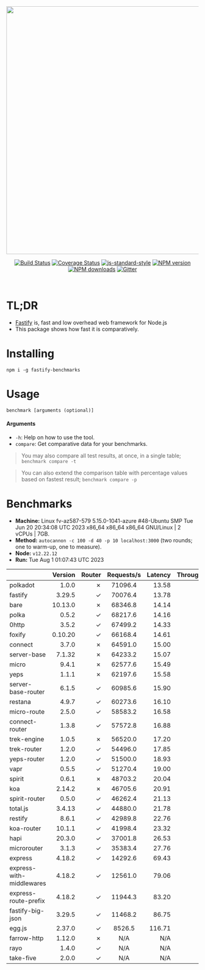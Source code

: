 <div align="center">
<img src="https://github.com/fastify/graphics/raw/master/full-logo.png" width="650" height="auto"/>
</div>

<div align="center">

[![Build Status](https://travis-ci.org/fastify/fastify.svg?branch=master)](https://travis-ci.org/fastify/fastify)
[![Coverage Status](https://coveralls.io/repos/github/fastify/fastify/badge.svg?branch=master)](https://coveralls.io/github/fastify/fastify?branch=master)
[![js-standard-style](https://img.shields.io/badge/code%20style-standard-brightgreen.svg?style=flat)](http://standardjs.com/)
[![NPM version](https://img.shields.io/npm/v/fastify.svg?style=flat)](https://www.npmjs.com/package/fastify)
[![NPM downloads](https://img.shields.io/npm/dm/fastify.svg?style=flat)](https://www.npmjs.com/package/fastify) [![Gitter](https://badges.gitter.im/gitterHQ/gitter.svg)](https://gitter.im/fastify)
</div>
<br />

# TL;DR

* [Fastify](https://github.com/fastify/fastify) is, fast and low overhead web framework for Node.js
* This package shows how fast it is comparatively.

# Installing

```
npm i -g fastify-benchmarks
```

# Usage

```
benchmark [arguments (optional)]
```

#### Arguments

* `-h`: Help on how to use the tool.
* `compare`: Get comparative data for your benchmarks.

> You may also compare all test results, at once, in a single table; `benchmark compare -t`

> You can also extend the comparison table with percentage values based on fastest result; `benchmark compare -p`
# Benchmarks
* __Machine:__ Linux fv-az587-579 5.15.0-1041-azure #48-Ubuntu SMP Tue Jun 20 20:34:08 UTC 2023 x86_64 x86_64 x86_64 GNU/Linux | 2 vCPUs | 7GB.
* __Method:__ `autocannon -c 100 -d 40 -p 10 localhost:3000` (two rounds; one to warm-up, one to measure).
* __Node:__ `v12.22.12`
* __Run:__ Tue Aug  1 01:07:43 UTC 2023

|                          | Version | Router | Requests/s | Latency | Throughput/Mb |
| :--                      | --:     | --:    | :-:        | --:     | --:           |
| polkadot                 | 1.0.0   | ✗      | 71096.4    | 13.58   | 12.68         |
| fastify                  | 3.29.5  | ✓      | 70076.4    | 13.78   | 12.50         |
| bare                     | 10.13.0 | ✗      | 68346.8    | 14.14   | 12.19         |
| polka                    | 0.5.2   | ✓      | 68217.6    | 14.16   | 12.17         |
| 0http                    | 3.5.2   | ✓      | 67499.2    | 14.33   | 12.04         |
| foxify                   | 0.10.20 | ✓      | 66168.4    | 14.61   | 10.85         |
| connect                  | 3.7.0   | ✗      | 64591.0    | 15.00   | 11.52         |
| server-base              | 7.1.32  | ✗      | 64233.2    | 15.07   | 11.46         |
| micro                    | 9.4.1   | ✗      | 62577.6    | 15.49   | 11.16         |
| yeps                     | 1.1.1   | ✗      | 62197.6    | 15.58   | 11.09         |
| server-base-router       | 6.1.5   | ✓      | 60985.6    | 15.90   | 10.88         |
| restana                  | 4.9.7   | ✓      | 60273.6    | 16.10   | 10.75         |
| micro-route              | 2.5.0   | ✓      | 58583.2    | 16.58   | 10.45         |
| connect-router           | 1.3.8   | ✓      | 57572.8    | 16.88   | 10.27         |
| trek-engine              | 1.0.5   | ✗      | 56520.0    | 17.20   | 9.27          |
| trek-router              | 1.2.0   | ✓      | 54496.0    | 17.85   | 8.94          |
| yeps-router              | 1.2.0   | ✓      | 51500.0    | 18.93   | 9.18          |
| vapr                     | 0.5.5   | ✓      | 51270.4    | 19.00   | 8.41          |
| spirit                   | 0.6.1   | ✗      | 48703.2    | 20.04   | 8.69          |
| koa                      | 2.14.2  | ✗      | 46705.6    | 20.91   | 8.33          |
| spirit-router            | 0.5.0   | ✓      | 46262.4    | 21.13   | 8.25          |
| total.js                 | 3.4.13  | ✓      | 44880.0    | 21.78   | 13.74         |
| restify                  | 8.6.1   | ✓      | 42989.8    | 22.76   | 7.75          |
| koa-router               | 10.1.1  | ✓      | 41998.4    | 23.32   | 7.49          |
| hapi                     | 20.3.0  | ✓      | 37001.8    | 26.53   | 6.60          |
| microrouter              | 3.1.3   | ✓      | 35383.4    | 27.76   | 6.31          |
| express                  | 4.18.2  | ✓      | 14292.6    | 69.43   | 2.55          |
| express-with-middlewares | 4.18.2  | ✓      | 12561.0    | 79.06   | 4.82          |
| express-route-prefix     | 4.18.2  | ✓      | 11944.3    | 83.20   | 4.42          |
| fastify-big-json         | 3.29.5  | ✓      | 11468.2    | 86.75   | 131.93        |
| egg.js                   | 2.37.0  | ✓      | 8526.5     | 116.71  | 3.00          |
| farrow-http              | 1.12.0  | ✗      | N/A        | N/A     | N/A           |
| rayo                     | 1.4.0   | ✓      | N/A        | N/A     | N/A           |
| take-five                | 2.0.0   | ✓      | N/A        | N/A     | N/A           |
